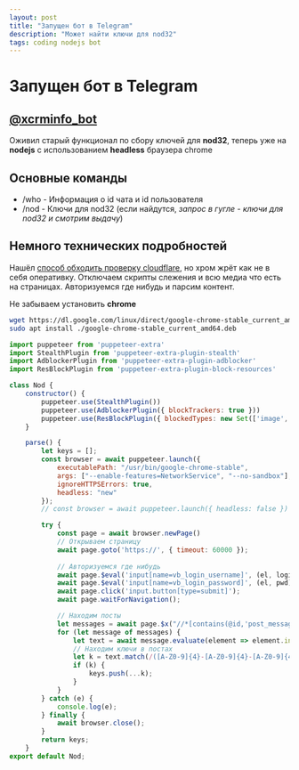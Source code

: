 ```yaml
---
layout: post
title: "Запущен бот в Telegram"
description: "Может найти ключи для nod32"
tags: coding nodejs bot
---
```

# Запущен бот в Telegram

## [@xcrminfo_bot](https://t.me/xcrminfo_bot)
Оживил старый функционал по сбору ключей для **nod32**, теперь уже на **nodejs** с использованием **headless** браузера chrome

## Основные команды
* /who - Информация о id чата и id пользователя
* /nod - Ключи для nod32 (если найдутся, *запрос в гугле - ключи для nod32 и смотрим выдачу*)

## Немного технических подробностей

Нашёл [способ обходить проверку cloudflare](https://www.zenrows.com/blog/bypass-cloudflare-nodejs#how-to-bypass-cloudflare-in-nodejs-using-puppeteer-stealth), но хром жрёт как не в себя оперативку. Отключаем скрипты слежения и всю медиа что есть на страницах. Авторизуемся где нибудь и парсим контент.

Не забываем установить **chrome**
```sh
wget https://dl.google.com/linux/direct/google-chrome-stable_current_amd64.deb
sudo apt install ./google-chrome-stable_current_amd64.deb
```

```js
import puppeteer from 'puppeteer-extra'
import StealthPlugin from 'puppeteer-extra-plugin-stealth'
import AdblockerPlugin from 'puppeteer-extra-plugin-adblocker'
import ResBlockPlugin from 'puppeteer-extra-plugin-block-resources'

class Nod {
    constructor() {
        puppeteer.use(StealthPlugin())
        puppeteer.use(AdblockerPlugin({ blockTrackers: true }))
        puppeteer.use(ResBlockPlugin({ blockedTypes: new Set(['image', 'stylesheet', 'media', 'font']) }))
    }

    parse() {
        let keys = [];
        const browser = await puppeteer.launch({
            executablePath: "/usr/bin/google-chrome-stable",
            args: ["--enable-features=NetworkService", "--no-sandbox"],
            ignoreHTTPSErrors: true,
            headless: "new"
        });
        // const browser = await puppeteer.launch({ headless: false })

        try {
            const page = await browser.newPage()
            // Открываем страницу
            await page.goto('https://', { timeout: 60000 });
            
            // Авторизуемся где нибудь
            await page.$eval('input[name=vb_login_username]', (el, login) => { el.value = login }, 'Логин какой нибудь');
            await page.$eval('input[name=vb_login_password]', (el, pwd) => { el.value = pwd }, 'Пароль какой нибудь');
            await page.click('input.button[type=submit]');
            await page.waitForNavigation();

            // Находим посты
            let messages = await page.$x("//*[contains(@id,'post_message_')]");
            for (let message of messages) {
                let text = await message.evaluate(element => element.innerHTML);
                // Находим ключи в постах
                let k = text.match(/([A-Z0-9]{4}-[A-Z0-9]{4}-[A-Z0-9]{4}-[A-Z0-9]{4}-[A-Z0-9]{4})/gm);
                if (k) {
                    keys.push(...k);
                }
            }
        } catch (e) {
            console.log(e);
        } finally {
            await browser.close();
        }
        return keys;
    } 
export default Nod;
```